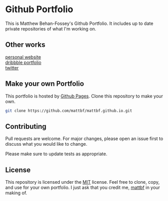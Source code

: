 # Github Portfolio

This is Matthew Behan-Fossey's Github Portfolio. It includes up to date private repositories of what I'm working on.

## Other works
[personal website](link)  
[dribbble portfolio](https://dribbble.com/matthewbf)  
[twitter](link)  

## Make your own Portfolio

This portfolio is hosted by [Github Pages](https://pages.github.com/). Clone this repository to make your own.

```bash
git clone https://github.com/mattbf/mattbf.github.io.git
```

## Contributing
Pull requests are welcome. For major changes, please open an issue first to discuss what you would like to change.

Please make sure to update tests as appropriate.

## License
This repository is licensed under the [MIT](https://choosealicense.com/licenses/mit/) license. Feel free to clone, copy, and use for your own portfolio. I just ask that you credit me, [mattbf](https://github.com/mattbf) in your making of.
